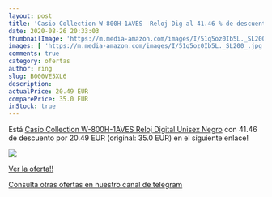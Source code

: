 ```yaml
---
layout: post
title: 'Casio Collection W-800H-1AVES  Reloj Dig al 41.46 % de descuento'
date: 2020-08-26 20:33:03
thumbnailImage: 'https://m.media-amazon.com/images/I/51q5oz0Ib5L._SL200_.jpg'
images: [ 'https://m.media-amazon.com/images/I/51q5oz0Ib5L._SL200_.jpg' ]
comments: true
category: ofertas
author: ring
slug: B000VE5XL6
description:
actualPrice: 20.49 EUR
comparePrice: 35.0 EUR
inStock: true
---
```


Está [Casio Collection W-800H-1AVES  Reloj Digital Unisex  Negro](https://www.amazon.com/dp/B000VE5XL6/?tag=redken08-20) con 41.46 de descuento por 20.49 EUR (original: 35.0 EUR) en el siguiente enlace!

[![](https://m.media-amazon.com/images/I/51q5oz0Ib5L._SL200_.jpg)](https://www.amazon.com/dp/B000VE5XL6/?tag=redken08-20)

[Ver la oferta!!](https://www.amazon.com/dp/B000VE5XL6/?tag=redken08-20)

[Consulta otras ofertas en nuestro canal de telegram](https://t.me/s/ofertas25)
